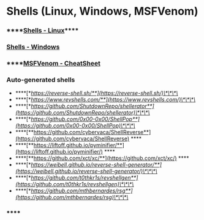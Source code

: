 # Shells \(Linux, Windows, MSFVenom\)

### \*\*\*\*[**Shells - Linux**](linux.md)\*\*\*\*

### [**Shells - Windows**](windows.md)

### \*\*\*\*[**MSFVenom - CheatSheet**](untitled.md)

### **Auto-generated shells**

* \*\*\*\*[**https://reverse-shell.sh/**](https://reverse-shell.sh/)\*\*\*\*
* \*\*\*\*[**https://www.revshells.com/**](https://www.revshells.com/)\*\*\*\*
* \*\*\*\*[**https://github.com/ShutdownRepo/shellerator**](https://github.com/ShutdownRepo/shellerator)\*\*\*\*
* \*\*\*\*[**https://github.com/0x00-0x00/ShellPop**](https://github.com/0x00-0x00/ShellPop)\*\*\*\*
* \*\*\*\*[**https://github.com/cybervaca/ShellReverse**](https://github.com/cybervaca/ShellReverse) ****
* \*\*\*\*[**https://liftoff.github.io/pyminifier/**](https://liftoff.github.io/pyminifier/) ****
* \*\*\*\*[**https://github.com/xct/xc/**](https://github.com/xct/xc/) ****
* \*\*\*\*[**https://weibell.github.io/reverse-shell-generator/**](https://weibell.github.io/reverse-shell-generator/)\*\*\*\*
* \*\*\*\*[**https://github.com/t0thkr1s/revshellgen**](https://github.com/t0thkr1s/revshellgen)\*\*\*\*
* \*\*\*\*[**https://github.com/mthbernardes/rsg**](https://github.com/mthbernardes/rsg)\*\*\*\*

### \*\*\*\*

